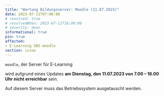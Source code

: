 ```yaml
---
title: "Wartung Bildungsserver: Moodle (11.07.2023)"
date: 2023-07-11T07:00:00
# resolved: true
# resolvedWhen: 2023-07-11T16:00:00
# severity: down
informational: true
pin: true 
affected:
- E-Learning SBS-moodle
section: issue
---
```


`moodle`, der Server für E-Learning

wird aufgrund eines Updates **am Dienstag, den 11.07.2023 von 7.00 – 16.00 Uhr nicht erreichbar** sein.

Auf diesem Server muss das Betriebssystem ausgetauscht werden.
